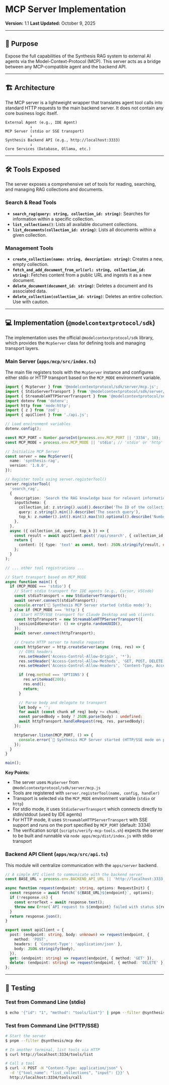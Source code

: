 # MCP Server Implementation
**Version:** 1.1
**Last Updated:** October 9, 2025

---

## 🎯 Purpose

Expose the full capabilities of the Synthesis RAG system to external AI agents via the Model-Context-Protocol (MCP). This server acts as a bridge between any MCP-compatible agent and the backend API.

---

## 🏗️ Architecture

The MCP server is a lightweight wrapper that translates agent tool calls into standard HTTP requests to the main backend server. It does not contain any core business logic itself.

```
External Agent (e.g., IDE Agent)
           ↓
MCP Server (stdio or SSE transport)
           ↓
Synthesis Backend API (e.g., http://localhost:3333)
           ↓
Core Services (Database, Ollama, etc.)
```

---

## 🛠️ Tools Exposed

The server exposes a comprehensive set of tools for reading, searching, and managing RAG collections and documents.

### Search & Read Tools
- **`search_rag(query: string, collection_id: string)`**: Searches for information within a specific collection.
- **`list_collections()`**: Lists all available document collections.
- **`list_documents(collection_id: string)`**: Lists all documents within a given collection.

### Management Tools
- **`create_collection(name: string, description: string)`**: Creates a new, empty collection.
- **`fetch_and_add_document_from_url(url: string, collection_id: string)`**: Fetches content from a public URL and ingests it as a new document.
- **`delete_document(document_id: string)`**: Deletes a document and its associated data.
- **`delete_collection(collection_id: string)`**: Deletes an entire collection. Use with caution.

---

## 💻 Implementation (`@modelcontextprotocol/sdk`)

The implementation uses the official `@modelcontextprotocol/sdk` library, which provides the `McpServer` class for defining tools and managing transport layers.

### Main Server (`apps/mcp/src/index.ts`)

The main file registers tools with the `McpServer` instance and configures either stdio or HTTP transport based on the `MCP_MODE` environment variable.

```typescript
import { McpServer } from '@modelcontextprotocol/sdk/server/mcp.js';
import { StdioServerTransport } from '@modelcontextprotocol/sdk/server/stdio.js';
import { StreamableHTTPServerTransport } from '@modelcontextprotocol/sdk/server/streamableHttp.js';
import dotenv from 'dotenv';
import http from 'node:http';
import { z } from 'zod';
import { apiClient } from './api.js';

// Load environment variables
dotenv.config();

const MCP_PORT = Number.parseInt(process.env.MCP_PORT || '3334', 10);
const MCP_MODE = process.env.MCP_MODE || 'stdio'; // 'stdio' or 'http'

// Initialize MCP Server
const server = new McpServer({
  name: 'synthesis-rag',
  version: '1.0.0',
});

// Register tools using server.registerTool()
server.registerTool(
  'search_rag',
  {
    description: 'Search the RAG knowledge base for relevant information and return matching chunks with citations.',
    inputSchema: {
      collection_id: z.string().uuid().describe('The ID of the collection to search'),
      query: z.string().min(1).describe('The search query'),
      top_k: z.number().int().min(1).max(50).optional().describe('Number of results to return (default: 5)'),
    },
  },
  async ({ collection_id, query, top_k }) => {
    const result = await apiClient.post('/api/search', { collection_id, query, top_k });
    return {
      content: [{ type: 'text' as const, text: JSON.stringify(result, null, 2) }],
    };
  }
);

// ... other tool registrations ...

// Start transport based on MCP_MODE
async function main() {
  if (MCP_MODE === 'stdio') {
    // Start stdio transport for IDE agents (e.g., Cursor, VSCode)
    const stdioTransport = new StdioServerTransport();
    await server.connect(stdioTransport);
    console.error('🚀 Synthesis MCP Server started (stdio mode)');
  } else if (MCP_MODE === 'http') {
    // Start HTTP/SSE transport for Claude Desktop and web clients
    const httpTransport = new StreamableHTTPServerTransport({
      sessionIdGenerator: () => crypto.randomUUID(),
    });
    await server.connect(httpTransport);

    // Create HTTP server to handle requests
    const httpServer = http.createServer(async (req, res) => {
      // CORS headers
      res.setHeader('Access-Control-Allow-Origin', '*');
      res.setHeader('Access-Control-Allow-Methods', 'GET, POST, DELETE, OPTIONS');
      res.setHeader('Access-Control-Allow-Headers', 'Content-Type, Accept');

      if (req.method === 'OPTIONS') {
        res.writeHead(200);
        res.end();
        return;
      }

      // Parse body and delegate to transport
      let body = '';
      for await (const chunk of req) body += chunk;
      const parsedBody = body ? JSON.parse(body) : undefined;
      await httpTransport.handleRequest(req, res, parsedBody);
    });

    httpServer.listen(MCP_PORT, () => {
      console.error(`🚀 Synthesis MCP Server started (HTTP/SSE mode on port ${MCP_PORT})`);
    });
  }
}

main();

```

**Key Points:**

- The server uses `McpServer` from `@modelcontextprotocol/sdk/server/mcp.js`
- Tools are registered with `server.registerTool(name, config, handler)`
- Transport is selected via the `MCP_MODE` environment variable (`stdio` or `http`)
- For stdio mode, it uses `StdioServerTransport` which connects directly to stdin/stdout (used by IDE agents)
- For HTTP mode, it uses `StreamableHTTPServerTransport` with SSE support and runs on the port specified by `MCP_PORT` (default: 3334)
- The verification script (`scripts/verify-mcp-tools.sh`) expects the server to be built and runnable via `node apps/mcp/dist/index.js` with stdio transport

### Backend API Client (`apps/mcp/src/api.ts`)

This module will centralize communication with the `apps/server` backend.

```typescript
// A simple API client to communicate with the backend server
const BASE_URL = process.env.BACKEND_API_URL || 'http://localhost:3333';

async function request(endpoint: string, options: RequestInit) {
  const response = await fetch(`${BASE_URL}${endpoint}`, options);
  if (!response.ok) {
    const errorText = await response.text();
    throw new Error(`API request to ${endpoint} failed with status ${response.status}: ${errorText}`);
  }
  return response.json();
}

export const apiClient = {
  post: (endpoint: string, body: unknown) => request(endpoint, {
    method: 'POST',
    headers: { 'Content-Type': 'application/json' },
    body: JSON.stringify(body),
  }),
  get: (endpoint: string) => request(endpoint, { method: 'GET' }),
  delete: (endpoint: string) => request(endpoint, { method: 'DELETE' }),
};
```

---

## 🧪 Testing

### Test from Command Line (stdio)
```bash
$ echo '{"id": "1", "method": "tools/list"}' | pnpm --filter @synthesis/mcp dev
```

### Test from Command Line (HTTP/SSE)
```bash
# Start the server
$ pnpm --filter @synthesis/mcp dev

# In another terminal, list tools via HTTP
$ curl http://localhost:3334/tools/list

# Call a tool
$ curl -X POST -H "Content-Type: application/json" \
  -d '{"tool_name": "list_collections", "input": {}}' \
  http://localhost:3334/tools/call
```